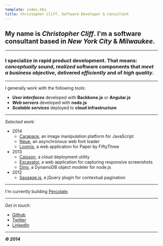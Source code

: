 ```yaml
---
template: index.hbs
title: Christopher Cliff, Software Developer & Consultant
---
```


## My name is ***Christopher Cliff***. I'm a software consultant based in *New York City* & *Milwaukee*.

---

### I specialize in **rapid product development**. That means: *conceptually sound*, *realized* software components that *meet a business objective*, delivered *efficiently* and of *high quality*.

---

I generally work with the following *tools*:

- ***User interfaces*** developed with **Backbone.js** or **Angular.js**
- ***Web servers*** developed with **node.js**
- ***Scalable services*** deployed to **cloud infrastructure**

---

*Selected work*:

- 2014
    - [Carapace][carapace], an image manipulation platform for JavaScript
    - [Neue][neue], an asynchronous web font loader
    - [Loomis][loomis], a web application for Paper by FiftyThree
- 2013
    - [Caisson][caisson], a cloud deployment utility
    - [Excavator][excavator], a web application for capturing responsive screenshots
    - [Dino][dino], a DynamoDB object modeler for node.js
- 2012
    - [Sausage.js][sausage], a jQuery plugin for contextual pagination

---

I'm currently building [Percolate][percolate].

---

*Get in touch*:

- [Github][github]
- [Twitter][twitter]
- [LinkedIn][linkedin]

---

***&copy; 2014***

[#]: #
[caisson]: http://caisson.co/
[carapace]: https://github.com/percolate/carapace
[dino]: https://github.com/christophercliff/dino
[excavator]: http://excavator.io/
[github]: https://github.com/christophercliff?tab=repositories
[linkedin]: http://www.linkedin.com/in/christophercliff/
[loomis]: https://loomis.herokuapp.com/
[neue]: https://github.com/percolate/neue
[percolate]: http://percolate.com
[sausage]: http://christophercliff.com/sausage/
[twitter]: https://twitter.com/ctcliff
